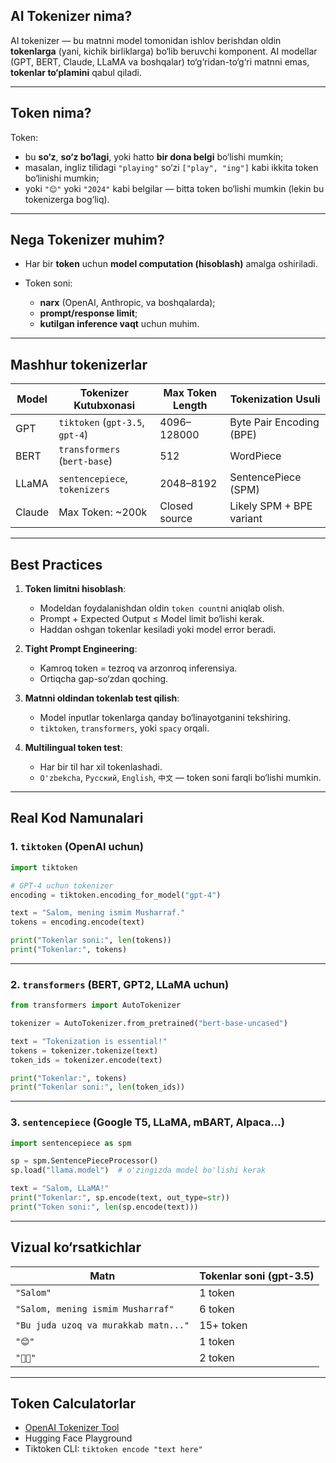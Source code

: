 ## AI Tokenizer nima?

AI tokenizer — bu matnni model tomonidan ishlov berishdan oldin **tokenlarga** (yani, kichik birliklarga) bo‘lib
beruvchi komponent. AI modellar (GPT, BERT, Claude, LLaMA va boshqalar) to‘g‘ridan-to‘g‘ri matnni emas, **tokenlar
to‘plamini** qabul qiladi.

---

## Token nima?

Token:

* bu **so‘z**, **so‘z bo‘lagi**, yoki hatto **bir dona belgi** bo‘lishi mumkin;
* masalan, ingliz tilidagi `"playing"` so‘zi `["play", "ing"]` kabi ikkita token bo‘linishi mumkin;
* yoki `"😊"` yoki `"2024"` kabi belgilar — bitta token bo‘lishi mumkin (lekin bu tokenizerga bog‘liq).

---

## Nega Tokenizer muhim?

* Har bir **token** uchun **model computation (hisoblash)** amalga oshiriladi.
* Token soni:

    * **narx** (OpenAI, Anthropic, va boshqalarda);
    * **prompt/response limit**;
    * **kutilgan inference vaqt** uchun muhim.

---

## Mashhur tokenizerlar

| Model  | Tokenizer Kutubxonasi           | Max Token Length | Tokenization Usuli       |
|--------|---------------------------------|------------------|--------------------------|
| GPT    | `tiktoken` (`gpt-3.5`, `gpt-4`) | 4096–128000      | Byte Pair Encoding (BPE) |
| BERT   | `transformers` (`bert-base`)    | 512              | WordPiece                |
| LLaMA  | `sentencepiece`, `tokenizers`   | 2048–8192        | SentencePiece (SPM)      |
| Claude | Max Token: \~200k               | Closed source    | Likely SPM + BPE variant |

---

## Best Practices

1. **Token limitni hisoblash**:

    * Modeldan foydalanishdan oldin `token count`ni aniqlab olish.
    * Prompt + Expected Output ≤ Model limit bo‘lishi kerak.
    * Haddan oshgan tokenlar kesiladi yoki model error beradi.

2. **Tight Prompt Engineering**:

    * Kamroq token = tezroq va arzonroq inferensiya.
    * Ortiqcha gap-so‘zdan qoching.

3. **Matnni oldindan tokenlab test qilish**:

    * Model inputlar tokenlarga qanday bo‘linayotganini tekshiring.
    * `tiktoken`, `transformers`, yoki `spacy` orqali.

4. **Multilingual token test**:

    * Har bir til har xil tokenlashadi.
    * `O'zbekcha`, `Русский`, `English`, `中文` — token soni farqli bo‘lishi mumkin.

---

## Real Kod Namunalari

### 1. `tiktoken` (OpenAI uchun)

```python
import tiktoken

# GPT-4 uchun tokenizer
encoding = tiktoken.encoding_for_model("gpt-4")

text = "Salom, mening ismim Musharraf."
tokens = encoding.encode(text)

print("Tokenlar soni:", len(tokens))
print("Tokenlar:", tokens)
```

---

### 2. `transformers` (BERT, GPT2, LLaMA uchun)

```python
from transformers import AutoTokenizer

tokenizer = AutoTokenizer.from_pretrained("bert-base-uncased")

text = "Tokenization is essential!"
tokens = tokenizer.tokenize(text)
token_ids = tokenizer.encode(text)

print("Tokenlar:", tokens)
print("Tokenlar soni:", len(token_ids))
```

---

### 3. `sentencepiece` (Google T5, LLaMA, mBART, Alpaca...)

```python
import sentencepiece as spm

sp = spm.SentencePieceProcessor()
sp.load("llama.model")  # o'zingizda model bo'lishi kerak

text = "Salom, LLaMA!"
print("Tokenlar:", sp.encode(text, out_type=str))
print("Token soni:", len(sp.encode(text)))
```

---

## Vizual ko‘rsatkichlar

| Matn                                 | Tokenlar soni (gpt-3.5) |
|--------------------------------------|-------------------------|
| `"Salom"`                            | 1 token                 |
| `"Salom, mening ismim Musharraf"`    | 6 token                 |
| `"Bu juda uzoq va murakkab matn..."` | 15+ token               |
| `"😊"`                               | 1 token                 |
| `"👍🏽"`                             | 2 token                 |

---

## Token Calculatorlar

* [OpenAI Tokenizer Tool](https://platform.openai.com/tokenizer)
* Hugging Face Playground
* Tiktoken CLI: `tiktoken encode "text here"`

